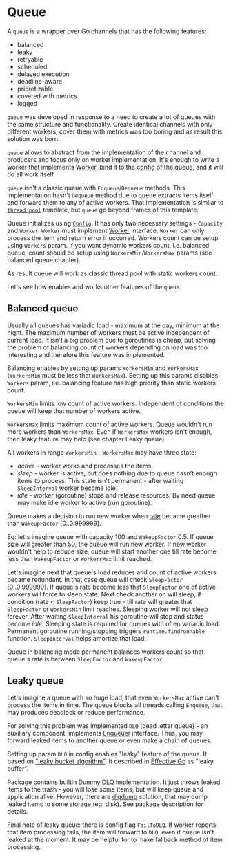 # Queue

A `queue` is a wrapper over Go channels that has the following features:
* balanced
* leaky
* retryable
* scheduled
* delayed execution
* deadline-aware
* prioretizable
* covered with metrics
* logged

`queue` was developed in response to a need to create a lot of queues with the same structure and functionality. Create
identical channels with only different workers, cover them with metrics was too boring and as result this solution was born.

`queue` allows to abstract from the implementation of the channel and producers and focus only on worker implementation.
It's enough to write a worker that implements [Worker](https://github.com/koykov/queue/blob/master/interface.go#L18),
bind it to the [config](https://github.com/koykov/queue/blob/master/config.go#L22) of the queue, and it will do all work
itself.

`queue` isn't a classic queue with `Enqueue`/`Dequeue` methods. This implementation hasn't `Dequeue` method due to queue
extracts items itself and forward them to any of active workers. That implementation is similar to
[`thread pool`](https://en.wikipedia.org/wiki/Thread_pool) template, but `queue` go beyond frames of this template.

Queue initializes using [`Config`](https://github.com/koykov/queue/blob/master/config.go#L22). It has only two necessary
settings - `Capacity` and `Worker`. `Worker` must implement [Worker](https://github.com/koykov/queue/blob/master/interface.go#L18)
interface. `Worker` can only process the item and return error if occurred. Workers count can be setup using `Workers`
param. If you want dynamic workers count, i.e. balanced queue, count should be setup using `WorkersMin`/`WorkersMax`
params (see balanced queue chapter).

As result queue will work as classic thread pool with static workers count.

Let's see how enables and works other features of the `queue`.

## Balanced queue

Usually all queues has variadic load - maximum at the day, minimum at the night. The maximum number of workers must be
active independent of current load. It isn't a big problem due to goroutines is cheap, but solving the problem of 
balancing count of workers depending on load was too interesting and therefore this feature was implemented.

Balancing enables by setting up params `WorkersMin` and `WorkersMax` (`WorkersMin` must be less that `WorkersMax`).
Setting up this params disables `Workers` param, i.e. balancing feature has high priority than static workers count.

`WorkersMin` limits low count of active workers. Independent of conditions the queue will keep that number of workers
active.

`WorkersMax` limits maximum count of active workers. Queue wouldn't run more workers than `WorkersMax`. Even if
`WorkersMax` workers isn't enough, then leaky feature may help (see chapter Leaky queue).

All workers in range `WorkersMin` - `WorkersMax` may have three state:
* _active_ - worker works and processes the items.
* _sleep_ - worker is active, but does nothing due to queue hasn't enough items to process. This state isn't permanent -
after waiting `SleepInterval` worker become idle.
* _idle_ - worker (goroutine) stops and release resources. By need queue may make idle worker to active (run goroutine).

Queue makes a decision to run new worker when [rate](https://github.com/koykov/queue/blob/master/interface.go#L12)
became greather than `WakeupFactor` [0..0.999999].

Eg: let's imagine queue with capacity 100 and `WakeupFactor` 0.5. If queue size will greater than 50, the queue will run
new worker. If new worker wouldn't help to reduce size, queue will start another one till rate become less than
`WakeupFactor` or `WorkersMax` limit reached.

Let's imagine next that queue's load reduces and count of active workers became redundant. In that case queue will check
`SleepFactor` [0..0.999999]. If queue's rate become less that `SleepFactor` one of active workers will force to sleep
state. Next check another on will sleep, if condition (rate < `SleepFactor`) keep true - till rate will greater that
`SleepFactor` or `WorkersMin` limit reaches. Sleeping worker will not sleep forever. After waiting `SleepInterval`
his goroutine will stop and status become _idle_. Sleeping state is required for queues with often variadic load.
Permanent goroutine running/stopping triggers `runtime.findrunnable` function. `SleepInterval` helps amortize that load. 

Queue in balancing mode permanent balances workers count so that queue's rate is between `SleepFactor` and `WakeupFactor`.

## Leaky queue

Let's imagine a queue with so huge load, that even `WorkersMax` active can't process the items in time. The queue blocks
all threads calling `Enqueue`, that may produces deadlock or reduce performance.

For solving this problem was implemented `DLQ` (dead letter queue) - an auxiliary component, implements
[Enqueuer](https://github.com/koykov/queue/blob/master/interface.go#L4) interface. Thus, you may forward leaked items to
another queue or even make a chain of queues.

Setting up param `DLQ` in config enables "leaky" feature of the queue. It based on
["leaky bucket algorithm"](https://en.wikipedia.org/wiki/Leaky_bucket). It described in
[Effective Go](https://golang.org/doc/effective_go#leaky_buffer) as "leaky buffer".

Package contains builtin [Dummy DLQ](https://github.com/koykov/queue/blob/master/dummy.go#L23) implementation. It just
throws leaked items to the trash - you will lose some items, but will keep queue and application alive. However, there are
[dlqdump](https://github.com/koykov/dlqdump) solution, that may dump leaked items to some storage (eg: disk). See package
description for details.

Final note of leaky queue: there is config flag `FailToDLQ`. If worker reports that item processing fails, the item will
forward to `DLQ`, even if queue isn't leaked at the moment. It may be helpful for to make fallback method of item processing.
